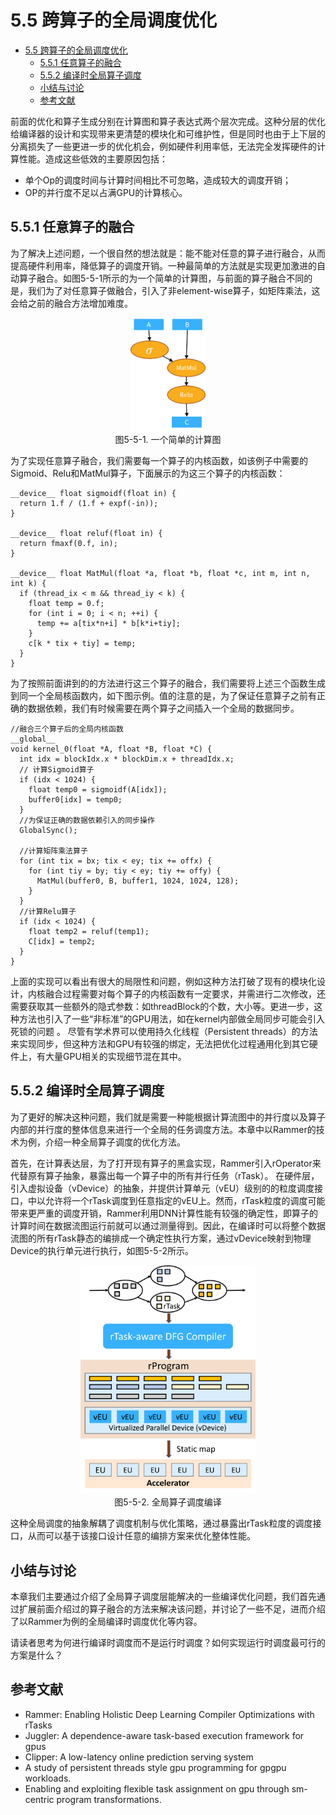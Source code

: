 <!--Copyright © Microsoft Corporation. All rights reserved.
  适用于[License](https://github.com/microsoft/AI-System/blob/main/LICENSE)版权许可-->

# 5.5 跨算子的全局调度优化

- [5.5 跨算子的全局调度优化](#55-跨算子的全局调度优化)
  - [5.5.1 任意算子的融合](#551-任意算子的融合)
  - [5.5.2	编译时全局算子调度](#552编译时全局算子调度)
  - [小结与讨论](#小结与讨论)
  - [参考文献](#参考文献)
  
前面的优化和算子生成分别在计算图和算子表达式两个层次完成。这种分层的优化给编译器的设计和实现带来更清楚的模块化和可维护性，但是同时也由于上下层的分离损失了一些更进一步的优化机会，例如硬件利用率低，无法完全发挥硬件的计算性能。造成这些低效的主要原因包括：
 - 单个Op的调度时间与计算时间相比不可忽略，造成较大的调度开销；
 - OP的并行度不足以占满GPU的计算核心。
  
## 5.5.1 任意算子的融合

为了解决上述问题，一个很自然的想法就是：能不能对任意的算子进行融合，从而提高硬件利用率，降低算子的调度开销。一种最简单的方法就是实现更加激进的自动算子融合。如图5-5-1所示的为一个简单的计算图，与前面的算子融合不同的是，我们为了对任意算子做融合，引入了非element-wise算子，如矩阵乘法，这会给之前的融合方法增加难度。

<center> <img src="./img/5-5-1-example.png" width="120" height="" /></center>
<center>图5-5-1. 一个简单的计算图</center>

为了实现任意算子融合，我们需要每一个算子的内核函数，如该例子中需要的Sigmoid、Relu和MatMul算子，下面展示的为这三个算子的内核函数：

```
__device__ float sigmoidf(float in) {
  return 1.f / (1.f + expf(-in));
}

__device__ float reluf(float in) {
  return fmaxf(0.f, in);
}

__device__ float MatMul(float *a, float *b, float *c, int m, int n, int k) {
  if (thread_ix < m && thread_iy < k) {
    float temp = 0.f;
    for (int i = 0; i < n; ++i) {
      temp += a[tix*n+i] * b[k*i+tiy];
    }
    c[k * tix + tiy] = temp;
  }
}

```
为了按照前面讲到的的方法进行这三个算子的融合，我们需要将上述三个函数生成到同一个全局核函数内，如下图示例。值的注意的是，为了保证任意算子之前有正确的数据依赖，我们有时候需要在两个算子之间插入一个全局的数据同步。
```
//融合三个算子后的全局内核函数
__global__ 
void kernel_0(float *A, float *B, float *C) {
  int idx = blockIdx.x * blockDim.x + threadIdx.x;
  // 计算Sigmoid算子
  if (idx < 1024) {    
    float temp0 = sigmoidf(A[idx]);
    buffer0[idx] = temp0;
  }
  //为保证正确的数据依赖引入的同步操作
  GlobalSync();

  //计算矩阵乘法算子
  for (int tix = bx; tix < ey; tix += offx) {
    for (int tiy = by; tiy < ey; tiy += offy) {
      MatMul(buffer0, B, buffer1, 1024, 1024, 128);
    }
  }
  //计算Relu算子
  if (idx < 1024) {        
    float temp2 = reluf(temp1);
    C[idx] = temp2;
  }
}
```

上面的实现可以看出有很大的局限性和问题，例如这种方法打破了现有的模块化设计，内核融合过程需要对每个算子的内核函数有一定要求，并需进行二次修改，还需要获取其一些额外的隐式参数：如threadBlock的个数，大小等。更进一步，这种方法也引入了一些“非标准”的GPU用法，如在kernel内部做全局同步可能会引入死锁的问题
。 尽管有学术界可以使用持久化线程（Persistent threads）的方法来实现同步，但这种方法和GPU有较强的绑定，无法把优化过程通用化到其它硬件上，有大量GPU相关的实现细节混在其中。



## 5.5.2	编译时全局算子调度

为了更好的解决这种问题，我们就是需要一种能根据计算流图中的并行度以及算子内部的并行度的整体信息来进行一个全局的任务调度方法。本章中以Rammer的技术为例，介绍一种全局算子调度的优化方法。

首先，在计算表达层，为了打开现有算子的黑盒实现，Rammer引入rOperator来代替原有算子抽象，暴露出每一个算子中的所有并行任务（rTask）。
在硬件层，引入虚拟设备（vDevice）的抽象，并提供计算单元（vEU）级别的的粒度调度接口，中以允许将一个rTask调度到任意指定的vEU上。然而，rTask粒度的调度可能带来更严重的调度开销，Rammer利用DNN计算性能有较强的确定性，即算子的计算时间在数据流图运行前就可以通过测量得到。因此，在编译时可以将整个数据流图的所有rTask静态的编排成一个确定性执行方案，通过vDevice映射到物理Device的执行单元进行执行，如图5-5-2所示。

<center> <img src="./img/5-5-2-co.png" width="280" height="" /></center>
<center>图5-5-2. 全局算子调度编译</center>

这种全局调度的抽象解耦了调度机制与优化策略，通过暴露出rTask粒度的调度接口，从而可以基于该接口设计任意的编排方案来优化整体性能。


## 小结与讨论

本章我们主要通过介绍了全局算子调度层能解决的一些编译优化问题，我们首先通过扩展前面介绍过的算子融合的方法来解决该问题，并讨论了一些不足，进而介绍了以Rammer为例的全局编译时调度优化等内容。

请读者思考为何进行编译时调度而不是运行时调度？如何实现运行时调度最可行的方案是什么？

## 参考文献
 - Rammer: Enabling Holistic Deep Learning Compiler Optimizations with rTasks
 - Juggler: A dependence-aware task-based execution framework for gpus
 -  Clipper: A low-latency online prediction serving system
 -  A study of persistent threads style gpu programming for gpgpu workloads.
 -  Enabling and exploiting flexible task assignment on gpu through sm-centric program transformations.
